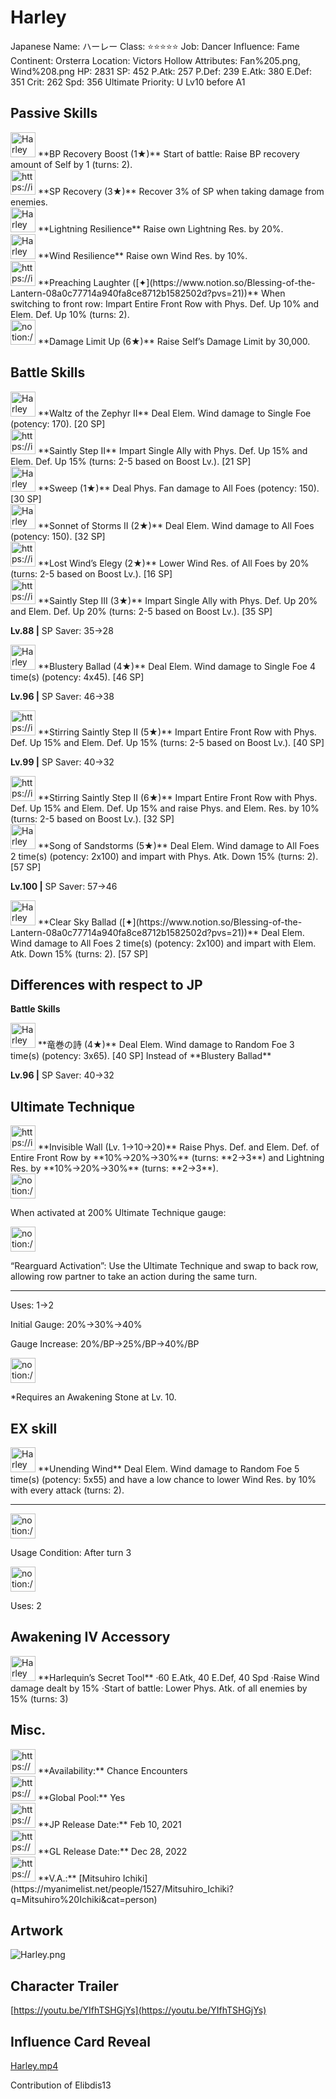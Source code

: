 # Harley

Japanese Name: ハーレー
Class: ⭐️⭐️⭐️⭐️⭐️
Job: Dancer
Influence: Fame
Continent: Orsterra
Location: Victors Hollow
Attributes: Fan%205.png, Wind%208.png
HP: 2831
SP: 452
P.Atk: 257
P.Def: 239
E.Atk: 380
E.Def: 351
Crit: 262
Spd: 356
Ultimate Priority: U Lv10 before A1

## Passive Skills

<aside>
<img src="Harley%206e6b6e0569a042859b094d66db74dd6b/BP_Recovery_Boost.png" alt="Harley%206e6b6e0569a042859b094d66db74dd6b/BP_Recovery_Boost.png" width="40px" /> **BP Recovery Boost (1★)**
Start of battle: Raise BP recovery amount of Self by 1 (turns: 2).

</aside>

<aside>
<img src="https://img.game8.jp/7049840/b966d78703d68826d14dd8db1f99b8db.png/show" alt="https://img.game8.jp/7049840/b966d78703d68826d14dd8db1f99b8db.png/show" width="40px" /> **SP Recovery (3★)**
Recover 3% of SP when taking damage from enemies.

</aside>

<aside>
<img src="Harley%206e6b6e0569a042859b094d66db74dd6b/Lightning_Resilience.png" alt="Harley%206e6b6e0569a042859b094d66db74dd6b/Lightning_Resilience.png" width="40px" /> **Lightning Resilience**
Raise own Lightning Res. by 20%.

</aside>

<aside>
<img src="Harley%206e6b6e0569a042859b094d66db74dd6b/Wind_Resilience.png" alt="Harley%206e6b6e0569a042859b094d66db74dd6b/Wind_Resilience.png" width="40px" /> **Wind Resilience**
Raise own Wind Res. by 10%.

</aside>

<aside>
<img src="https://img.game8.jp/6930250/9a52777b74e410e30490fb7d4badbf3d.png/show" alt="https://img.game8.jp/6930250/9a52777b74e410e30490fb7d4badbf3d.png/show" width="40px" /> **Preaching Laughter ([✦](https://www.notion.so/Blessing-of-the-Lantern-08a0c77714a940fa8ce8712b1582502d?pvs=21))**
When switching to front row: Impart Entire Front Row with Phys. Def. Up 10% and Elem. Def. Up 10% (turns: 2).

</aside>

<aside>
<img src="notion://custom_emoji/2482af5e-3bb7-4af8-a110-df4150e44521/17debbc6-5396-80a6-933a-007af3a7f551" alt="notion://custom_emoji/2482af5e-3bb7-4af8-a110-df4150e44521/17debbc6-5396-80a6-933a-007af3a7f551" width="40px" /> **Damage Limit Up (6★)**
Raise Self’s Damage Limit by 30,000.

</aside>

## Battle Skills

<aside>
<img src="Harley%206e6b6e0569a042859b094d66db74dd6b/Wind.png" alt="Harley%206e6b6e0569a042859b094d66db74dd6b/Wind.png" width="40px" /> **Waltz of the Zephyr II**
Deal Elem. Wind damage to Single Foe (potency: 170). [20 SP]

</aside>

<aside>
<img src="https://img.game8.jp/6909195/fb1af3b553f4112d4403e0f7452fd2a2.png/show" alt="https://img.game8.jp/6909195/fb1af3b553f4112d4403e0f7452fd2a2.png/show" width="40px" /> **Saintly Step II**
Impart Single Ally with Phys. Def. Up 15% and Elem. Def. Up 15% (turns: 2-5 based on Boost Lv.). [21 SP]

</aside>

<aside>
<img src="Harley%206e6b6e0569a042859b094d66db74dd6b/Fan.png" alt="Harley%206e6b6e0569a042859b094d66db74dd6b/Fan.png" width="40px" />  **Sweep (1★)**
Deal Phys. Fan damage to All Foes (potency: 150). [30 SP]

</aside>

<aside>
<img src="Harley%206e6b6e0569a042859b094d66db74dd6b/Wind%201.png" alt="Harley%206e6b6e0569a042859b094d66db74dd6b/Wind%201.png" width="40px" /> **Sonnet of Storms II (2★)**
Deal Elem. Wind damage to All Foes (potency: 150). [32 SP]

</aside>

<aside>
<img src="https://img.game8.jp/6909196/ce50237128dbdac99dd75aad5895bba1.png/show" alt="https://img.game8.jp/6909196/ce50237128dbdac99dd75aad5895bba1.png/show" width="40px" /> **Lost Wind’s Elegy (2★)**
Lower Wind Res. of All Foes by 20% (turns: 2-5 based on Boost Lv.). [16 SP]

</aside>

<aside>
<img src="https://img.game8.jp/6909195/fb1af3b553f4112d4403e0f7452fd2a2.png/show" alt="https://img.game8.jp/6909195/fb1af3b553f4112d4403e0f7452fd2a2.png/show" width="40px" /> **Saintly Step III (3★)**
Impart Single Ally with Phys. Def. Up 20% and Elem. Def. Up 20% (turns: 2-5 based on Boost Lv.). [35 SP]

**Lv.88 |** SP Saver: 35→28

</aside>

<aside>
<img src="Harley%206e6b6e0569a042859b094d66db74dd6b/Wind%202.png" alt="Harley%206e6b6e0569a042859b094d66db74dd6b/Wind%202.png" width="40px" /> **Blustery Ballad (4★)**
Deal Elem. Wind damage to Single Foe 4 time(s) (potency: 4x45). [46 SP]

**Lv.96 |** SP Saver: 46→38

</aside>

<aside>
<img src="https://img.game8.jp/6909195/fb1af3b553f4112d4403e0f7452fd2a2.png/show" alt="https://img.game8.jp/6909195/fb1af3b553f4112d4403e0f7452fd2a2.png/show" width="40px" /> **Stirring Saintly Step II (5★)**
Impart Entire Front Row with Phys. Def. Up 15% and Elem. Def. Up 15% (turns: 2-5 based on Boost Lv.). [40 SP]

**Lv.99 |** SP Saver: 40→32

<aside>
<img src="https://img.game8.jp/6909195/fb1af3b553f4112d4403e0f7452fd2a2.png/show" alt="https://img.game8.jp/6909195/fb1af3b553f4112d4403e0f7452fd2a2.png/show" width="40px" /> **Stirring Saintly Step II (6★)**
Impart Entire Front Row with Phys. Def. Up 15% and Elem. Def. Up 15% and raise Phys. and Elem. Res. by 10% (turns: 2-5 based on Boost Lv.). [32 SP]

</aside>

</aside>

<aside>
<img src="Harley%206e6b6e0569a042859b094d66db74dd6b/Wind%203.png" alt="Harley%206e6b6e0569a042859b094d66db74dd6b/Wind%203.png" width="40px" /> **Song of Sandstorms (5★)**
Deal Elem. Wind damage to All Foes 2 time(s) (potency: 2x100) and impart with Phys. Atk. Down 15% (turns: 2). [57 SP]

**Lv.100 |** SP Saver: 57→46

</aside>

<aside>
<img src="Harley%206e6b6e0569a042859b094d66db74dd6b/Wind%203.png" alt="Harley%206e6b6e0569a042859b094d66db74dd6b/Wind%203.png" width="40px" /> **Clear Sky Ballad ([✦](https://www.notion.so/Blessing-of-the-Lantern-08a0c77714a940fa8ce8712b1582502d?pvs=21))**
Deal Elem. Wind damage to All Foes 2 time(s) (potency: 2x100) and impart with Elem. Atk. Down 15% (turns: 2). [57 SP]

</aside>

## Differences with respect to JP

**Battle Skills**

<aside>
<img src="Harley%206e6b6e0569a042859b094d66db74dd6b/Wind%204.png" alt="Harley%206e6b6e0569a042859b094d66db74dd6b/Wind%204.png" width="40px" /> **竜巻の詩 (4★)**
Deal Elem. Wind damage to Random Foe 3 time(s) (potency: 3x65). [40 SP]
Instead of **Blustery Ballad**

**Lv.96 |** SP Saver: 40→32

</aside>

## Ultimate Technique

<aside>
<img src="https://img.game8.jp/6909195/fb1af3b553f4112d4403e0f7452fd2a2.png/show" alt="https://img.game8.jp/6909195/fb1af3b553f4112d4403e0f7452fd2a2.png/show" width="40px" /> **Invisible Wall (Lv. 1→10→20)**
Raise Phys. Def. and Elem. Def. of Entire Front Row by **10%→20%→30%** (turns: **2→3**) and Lightning Res. by **10%→20%→30%** (turns: **2→3**).

<aside>
<img src="notion://custom_emoji/2482af5e-3bb7-4af8-a110-df4150e44521/137ebbc6-5396-80a2-a199-007a067e9993" alt="notion://custom_emoji/2482af5e-3bb7-4af8-a110-df4150e44521/137ebbc6-5396-80a2-a199-007a067e9993" width="40px" />

When activated at 200% Ultimate Technique gauge:

<aside>
<img src="notion://custom_emoji/2482af5e-3bb7-4af8-a110-df4150e44521/193ebbc6-5396-8076-8391-007aae0ede08" alt="notion://custom_emoji/2482af5e-3bb7-4af8-a110-df4150e44521/193ebbc6-5396-8076-8391-007aae0ede08" width="40px" />

“Rearguard Activation”: Use the Ultimate Technique and swap to back row, allowing row partner to take an action during the same turn.

</aside>

</aside>

---

Uses:
1→2

Initial Gauge:
20%→30%→40%

Gauge Increase:
20%/BP→25%/BP→40%/BP

<aside>
<img src="notion://custom_emoji/2482af5e-3bb7-4af8-a110-df4150e44521/182ebbc6-5396-80af-9978-007ac248795b" alt="notion://custom_emoji/2482af5e-3bb7-4af8-a110-df4150e44521/182ebbc6-5396-80af-9978-007ac248795b" width="40px" />

*Requires an Awakening Stone at Lv. 10.

</aside>

</aside>

## EX skill

<aside>
<img src="Harley%206e6b6e0569a042859b094d66db74dd6b/Wind%205.png" alt="Harley%206e6b6e0569a042859b094d66db74dd6b/Wind%205.png" width="40px" /> **Unending Wind**
Deal Elem. Wind damage to Random Foe 5 time(s) (potency: 5x55) and have a low chance to lower Wind Res. by 10% with every attack (turns: 2).

---

<aside>
<img src="notion://custom_emoji/2482af5e-3bb7-4af8-a110-df4150e44521/137ebbc6-5396-802c-b9bc-007a54884b6f" alt="notion://custom_emoji/2482af5e-3bb7-4af8-a110-df4150e44521/137ebbc6-5396-802c-b9bc-007a54884b6f" width="40px" />

Usage Condition: After turn 3

</aside>

<aside>
<img src="notion://custom_emoji/2482af5e-3bb7-4af8-a110-df4150e44521/137ebbc6-5396-80ba-9f36-007a936447ac" alt="notion://custom_emoji/2482af5e-3bb7-4af8-a110-df4150e44521/137ebbc6-5396-80ba-9f36-007a936447ac" width="40px" />

Uses: 2

</aside>

</aside>

## Awakening IV Accessory

<aside>
<img src="Harley%206e6b6e0569a042859b094d66db74dd6b/Awakening_IV.png" alt="Harley%206e6b6e0569a042859b094d66db74dd6b/Awakening_IV.png" width="40px" /> **Harlequin’s Secret Tool**
·60 E.Atk, 40 E.Def, 40 Spd
·Raise Wind damage dealt by 15%
·Start of battle: Lower Phys. Atk. of all enemies by 15% (turns: 3)

</aside>

## Misc.

<aside>
<img src="https://www.notion.so/icons/gift_gray.svg" alt="https://www.notion.so/icons/gift_gray.svg" width="40px" /> **Availability:** Chance Encounters

</aside>

<aside>
<img src="https://www.notion.so/icons/globe_gray.svg" alt="https://www.notion.so/icons/globe_gray.svg" width="40px" /> **Global Pool:** Yes

</aside>

<aside>
<img src="https://www.notion.so/icons/calendar_red.svg" alt="https://www.notion.so/icons/calendar_red.svg" width="40px" /> **JP Release Date:**
Feb 10, 2021

</aside>

<aside>
<img src="https://www.notion.so/icons/calendar_blue.svg" alt="https://www.notion.so/icons/calendar_blue.svg" width="40px" /> **GL Release Date:**
Dec 28, 2022

</aside>

<aside>
<img src="https://www.notion.so/icons/microphone_gray.svg" alt="https://www.notion.so/icons/microphone_gray.svg" width="40px" /> **V.A.:** [Mitsuhiro Ichiki](https://myanimelist.net/people/1527/Mitsuhiro_Ichiki?q=Mitsuhiro%20Ichiki&cat=person)

</aside>

## Artwork

![Harley.png](Harley%206e6b6e0569a042859b094d66db74dd6b/Harley.png)

## Character Trailer

[https://youtu.be/YIfhTSHGjYs](https://youtu.be/YIfhTSHGjYs)

## Influence Card Reveal

[Harley.mp4](Harley%206e6b6e0569a042859b094d66db74dd6b/Harley.mp4)

Contribution of Elibdis13